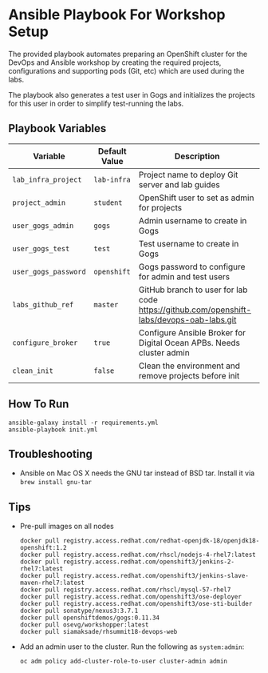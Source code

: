 Ansible Playbook For Workshop Setup
=========

The provided playbook automates preparing an OpenShift cluster for the DevOps and Ansible 
workshop by creating the required projects, configurations and supporting pods (Git, etc) which 
are used during the labs.

The playbook also generates a test user in Gogs and initializes the projects for this user in 
order to simplify test-running the labs.


Playbook Variables
------------

| Variable              | Default Value | Description   |
|-----------------------|---------------|---------------|
|`lab_infra_project`    | `lab-infra`   | Project name to deploy Git server and lab guides  |
|`project_admin`        | `student`     | OpenShift user to set as admin for projects |
|`user_gogs_admin`      | `gogs`        | Admin username to create in Gogs |
|`user_gogs_test`       | `test`        | Test username to create in Gogs |
|`user_gogs_password`   | `openshift`   | Gogs password to configure for admin and test users |
|`labs_github_ref`      | `master`      | GitHub branch to user for lab code https://github.com/openshift-labs/devops-oab-labs.git |
|`configure_broker`     | `true`        | Configure Ansible Broker for Digital Ocean APBs. Needs cluster admin |
|`clean_init`           | `false`       | Clean the environment and remove projects before init |

How To Run
------------

```
ansible-galaxy install -r requirements.yml
ansible-playbook init.yml
```

Troubleshooting
------------

* Ansible on Mac OS X needs the GNU tar instead of BSD tar. Install it via `brew install gnu-tar`


Tips
----------------
* Pre-pull images on all nodes

  ```
  docker pull registry.access.redhat.com/redhat-openjdk-18/openjdk18-openshift:1.2
  docker pull registry.access.redhat.com/rhscl/nodejs-4-rhel7:latest
  docker pull registry.access.redhat.com/openshift3/jenkins-2-rhel7:latest
  docker pull registry.access.redhat.com/openshift3/jenkins-slave-maven-rhel7:latest
  docker pull registry.access.redhat.com/rhscl/mysql-57-rhel7
  docker pull registry.access.redhat.com/openshift3/ose-deployer
  docker pull registry.access.redhat.com/openshift3/ose-sti-builder
  docker pull sonatype/nexus3:3.7.1
  docker pull openshiftdemos/gogs:0.11.34
  docker pull osevg/workshopper:latest
  docker pull siamaksade/rhsummit18-devops-web

  ```

* Add an admin user to the cluster. Run the following as `system:admin`:

  ```
  oc adm policy add-cluster-role-to-user cluster-admin admin
  ```

